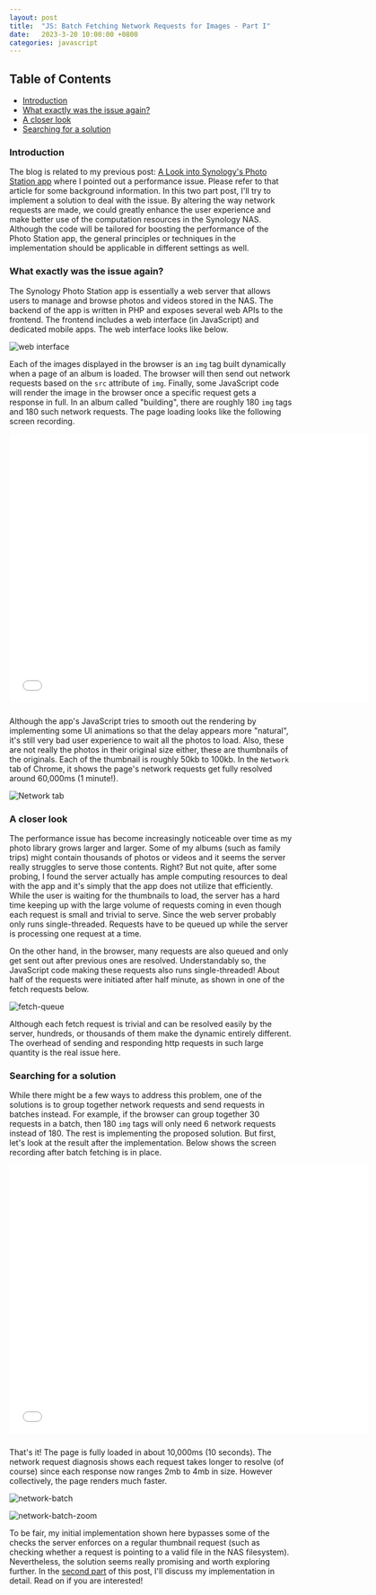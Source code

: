 ```yaml
---
layout: post
title:  "JS: Batch Fetching Network Requests for Images - Part I"
date:   2023-3-20 10:00:00 +0800
categories: javascript
---
```


<!-- omit in toc -->
## Table of Contents

- [Introduction](#introduction)
- [What exactly was the issue again?](#what-exactly-was-the-issue-again)
- [A closer look](#a-closer-look)
- [Searching for a solution](#searching-for-a-solution)

### Introduction

The blog is related to my previous post: [A Look into Synology's Photo Station app](/photostation/2023/02/26/look-into-synology-photostation.html) where I pointed out a performance issue. Please refer to that article for some background information. In this two part post, I'll try to implement a solution to deal with the issue. By altering the way network requests are made, we could greatly enhance the user experience and make better use of the computation resources in the Synology NAS. Although the code will be tailored for boosting the performance of the Photo Station app, the general principles or techniques in the implementation should be applicable in different settings as well.

### What exactly was the issue again?

The Synology Photo Station app is essentially a web server that allows users to manage and browse photos and videos stored in the NAS. The backend of the app is written in PHP and exposes several web APIs to the frontend. The frontend includes a web interface (in JavaScript) and dedicated mobile apps. The web interface looks like below.

![web interface](/assets/images/service-worker/web-interface.png)

Each of the images displayed in the browser is an `img` tag built dynamically when a page of an album is loaded. The browser will then send out network requests based on the `src` attribute of  `img`. Finally, some JavaScript code will render the image in the browser once a specific request gets a response in full. In an album called "building", there are roughly 180 `img` tags and 180 such network requests. The page loading looks like the following screen recording.

<div style="text-align: center">
<iframe width="640" height="480" style="margin-bottom: 10px" src="/assets/images/service-worker/loading-plain.mp4" frameborder="0" allowfullscreen></iframe>
</div>

Although the app's JavaScript tries to smooth out the rendering by implementing some UI animations so that the delay appears more "natural", it's still very bad user experience to wait all the photos to load. Also, these are not really the photos in their original size either, these are thumbnails of the originals. Each of the thumbnail is roughly 50kb to 100kb. In the `Network` tab of Chrome, it shows the page's network requests get fully resolved around 60,000ms (1 minute!).

![Network tab](/assets/images/service-worker/network-plain.png)

### A closer look

The performance issue has become increasingly noticeable over time as my photo library grows larger and larger. Some of my albums (such as family trips) might contain thousands of photos or videos and it seems the server really struggles to serve those contents. Right? But not quite, after some probing, I found the server actually has ample computing resources to deal with the app and it's simply that the app does not utilize that efficiently. While the user is waiting for the thumbnails to load, the server has a hard time keeping up with the large volume of requests coming in even though each request is small and trivial to serve. Since the web server probably only runs single-threaded. Requests have to be queued up while the server is processing one request at a time.

On the other hand, in the browser, many requests are also queued and only get sent out after previous ones are resolved. Understandably so, the JavaScript code making these requests also runs single-threaded! About half of the requests were initiated after half minute, as shown in one of the fetch requests below.

![fetch-queue](/assets/images/service-worker/queue-up-in-browser.png)

Although each fetch request is trivial and can be resolved easily by the server, hundreds, or thousands of them make the dynamic entirely different. The overhead of sending and responding http requests in such large quantity is the real issue here.

### Searching for a solution

While there might be a few ways to address this problem, one of the solutions is to group together network requests and send requests in batches instead. For example, if the browser can group together 30 requests in a batch, then 180 `img` tags will only need 6 network requests instead of 180. The rest is implementing the proposed solution. But first, let's look at the result after the implementation. Below shows the screen recording after batch fetching is in place.

<div style="text-align: center">
<iframe width="640" height="480" style="margin-bottom: 10px" src="/assets/images/service-worker/loading-batch.mp4" frameborder="0" allowfullscreen></iframe>
</div>

That's it! The page is fully loaded in about 10,000ms (10 seconds). The network request diagnosis shows each request takes longer to resolve (of course) since each response now ranges 2mb to 4mb in size. However collectively, the page renders much faster.

![network-batch](/assets/images/service-worker/network-batch.png)

![network-batch-zoom](/assets/images/service-worker/network-batch-zoom.png)

To be fair, my initial implementation shown here bypasses some of the checks the server enforces on a regular thumbnail request (such as checking whether a request is pointing to a valid file in the NAS filesystem). Nevertheless, the solution seems really promising and worth exploring further. In the [second part](/javascript/2023/03/20/batch-fetching-network-requests-II.html) of this post, I'll discuss my implementation in detail. Read on if you are interested!
